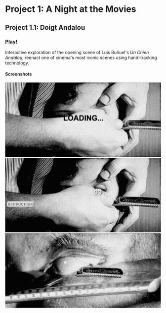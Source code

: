 # Project 1: A Night at the Movies

## Project 1.1: Doigt Andalou

### [Play!](https://ylliez.github.io/CART263/projects/proj01_movieNight/proj01_doigtAndalou/)

Interactive exploration of the opening scene of Luis Buñuel's *Un Chien Andalou*; reenact one of cinema's most iconic scenes using hand-tracking technology.

#### Screenshots
![Loading Page](https://github.com/ylliez/CART263/blob/main/projects/proj01_movieNight/proj01_doigtAndalou/assets/screenshots/ss_loading.png?raw=true)
![Title Page](https://github.com/ylliez/CART263/blob/main/projects/proj01_movieNight/proj01_doigtAndalou/assets/screenshots/ss_title.png?raw=true)
![Simulation](https://github.com/ylliez/CART263/blob/main/projects/proj01_movieNight/proj01_doigtAndalou/assets/screenshots/ss_sim.png?raw=true)
